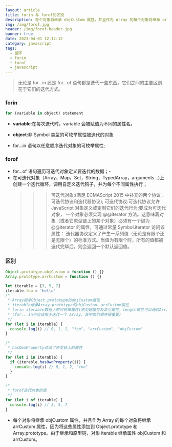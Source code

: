 ```yaml
---
layout: article
title: forin 与 forof的区别
description: 每个对象将继承 objCustom 属性，并且作为 Array 的每个对象将继承 arrCustom 属性，因为将这些属性添加到 Object.prototype 和 Array.prototype。由于继承和原型链，对象 iterable 继承属性 objCustom 和 arrCustom
img: /img/forof.jpg
header: /img/forof-header.jpg
banner: true
date: 2023-04-01 12:12:12
category: javascript
tags:
  - 循环
  - forin
  - forof
  - javascript
---
```




>  无论是 for...in 还是 for...of 语句都是迭代一些东西。它们之间的主要区别在于它们的迭代方式。

### forin

```js
for (variable in object) statement
```

- **variable**:在每次迭代时，variable 会被赋值为不同的属性名。
- **object**:非 Symbol 类型的可枚举属性被迭代的对象

- for...in 语句以任意顺序迭代对象的可枚举属性;

### forof

- for...of 语句遍历可迭代对象定义要迭代的数据；-
- 在可迭代对象（Array，Map，Set，String，TypedArray，arguments...)上创建一个迭代循环，调用自定义迭代钩子，并为每个不同属性执行；
  > > > 可迭代对象:(满足 ECMAScript 2015 中补充的两个协议：可迭代协议和迭代器协议);
  > > > 可迭代协议:可迭代协议允许 JavaScript 对象定义或定制它们的迭代行为;要成为可迭代对象， 一个对象必须实现 @@iterator 方法。这意味着对象（或者它原型链上的某个对象）必须有一个键为 @@iterator 的属性，可通过常量 Symbol.iterator 访问该属性：
  > > > 迭代器协议定义了产生一系列值（无论是有限个还是无限个）的标准方式。当值为有限个时，所有的值都被迭代完毕后，则会返回一个默认返回值。

### 区别

```js
Object.prototype.objCustom = function () {}
Array.prototype.arrCustom = function () {}

let iterable = [3, 5, 7]
iterable.foo = 'hello'
/*
 * Array继承Object.prototype的objCustom属性
 * iterable继承Array.prototype的objCustom、arrCustom属性
 * forin iterable数组上的可枚举属性(原型链属性及索引属性，length属性可以通过Array.length的Enumerable属性控制是否可被枚举-默认false)
 * (for...in不应该用于迭代一个 Array，其中索引顺序很重要)
 */
for (let i in iterable) {
  console.log(i) // 0, 1, 2, "foo", "arrCustom", "objCustom"
}

/*
 * hasOwnProperty过滤了原型链上的属性
 */
for (let i in iterable) {
  if (iterable.hasOwnProperty(i)) {
    console.log(i) // 0, 1, 2, "foo"
  }
}

/*
 * forof迭代对象的值
 */
for (let i of iterable) {
  console.log(i) // 3, 5, 7
}
```

- 每个对象将继承 objCustom 属性，并且作为 Array 的每个对象将继承 arrCustom 属性，因为将这些属性添加到 Object.prototype 和 Array.prototype。由于继承和原型链，对象 iterable 继承属性 objCustom 和 arrCustom。
